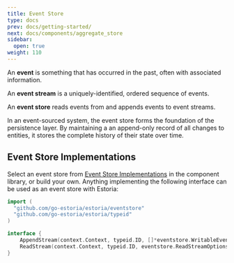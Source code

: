 ```yaml
---
title: Event Store
type: docs
prev: docs/getting-started/
next: docs/components/aggregate_store
sidebar:
  open: true
weight: 110
---
```


An **event** is something that has occurred in the past, often with associated information.

An **event stream** is a uniquely-identified, ordered sequence of events.

An **event store** reads events from and appends events to event streams.

In an event-sourced system, the event store forms the foundation of the persistence layer. By maintaining a an append-only record of all changes to entities, it stores the complete history of their state over time.

## Event Store Implementations

Select an event store from [Event Store Implementations](../../component-library/#event-store-implementations) in the component library, or build your own. Anything implementing the following interface can be used as an event store with Estoria:

```go
import (
  "github.com/go-estoria/estoria/eventstore"
  "github.com/go-estoria/estoria/typeid"
)

interface {
    AppendStream(context.Context, typeid.ID, []*eventstore.WritableEvent, eventstore.AppendStreamOptions) error
    ReadStream(context.Context, typeid.ID, eventstore.ReadStreamOptions) (eventstore.StreamIterator, error)
}
```
